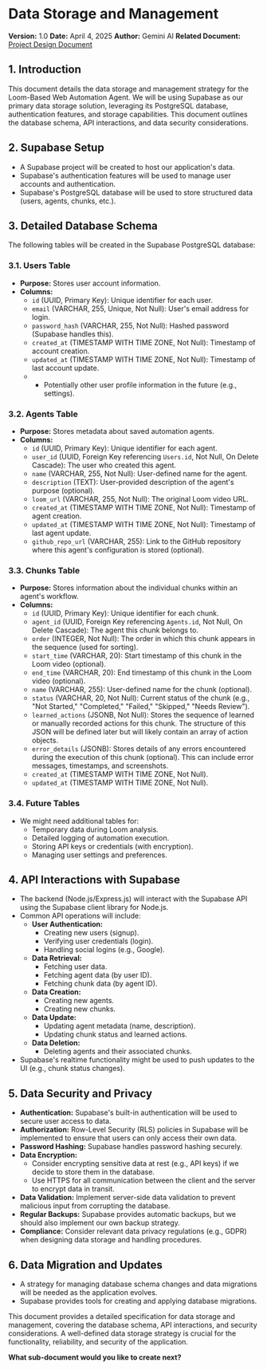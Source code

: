 # Data Storage and Management

**Version:** 1.0
**Date:** April 4, 2025
**Author:** Gemini AI
**Related Document:** [Project Design Document](./README.md)

## 1. Introduction

This document details the data storage and management strategy for the Loom-Based Web Automation Agent. We will be using Supabase as our primary data storage solution, leveraging its PostgreSQL database, authentication features, and storage capabilities. This document outlines the database schema, API interactions, and data security considerations.

## 2. Supabase Setup

* A Supabase project will be created to host our application's data.
* Supabase's authentication features will be used to manage user accounts and authentication.
* Supabase's PostgreSQL database will be used to store structured data (users, agents, chunks, etc.).

## 3. Detailed Database Schema

The following tables will be created in the Supabase PostgreSQL database:

### 3.1. Users Table

* **Purpose:** Stores user account information.
* **Columns:**
    * `id` (UUID, Primary Key): Unique identifier for each user.
    * `email` (VARCHAR, 255, Unique, Not Null): User's email address for login.
    * `password_hash` (VARCHAR, 255, Not Null): Hashed password (Supabase handles this).
    * `created_at` (TIMESTAMP WITH TIME ZONE, Not Null): Timestamp of account creation.
    * `updated_at` (TIMESTAMP WITH TIME ZONE, Not Null): Timestamp of last account update.
    * * Potentially other user profile information in the future (e.g., settings).

### 3.2. Agents Table

* **Purpose:** Stores metadata about saved automation agents.
* **Columns:**
    * `id` (UUID, Primary Key): Unique identifier for each agent.
    * `user_id` (UUID, Foreign Key referencing `Users.id`, Not Null, On Delete Cascade): The user who created this agent.
    * `name` (VARCHAR, 255, Not Null): User-defined name for the agent.
    * `description` (TEXT): User-provided description of the agent's purpose (optional).
    * `loom_url` (VARCHAR, 255, Not Null): The original Loom video URL.
    * `created_at` (TIMESTAMP WITH TIME ZONE, Not Null): Timestamp of agent creation.
    * `updated_at` (TIMESTAMP WITH TIME ZONE, Not Null): Timestamp of last agent update.
    * `github_repo_url` (VARCHAR, 255): Link to the GitHub repository where this agent's configuration is stored (optional).

### 3.3. Chunks Table

* **Purpose:** Stores information about the individual chunks within an agent's workflow.
* **Columns:**
    * `id` (UUID, Primary Key): Unique identifier for each chunk.
    * `agent_id` (UUID, Foreign Key referencing `Agents.id`, Not Null, On Delete Cascade): The agent this chunk belongs to.
    * `order` (INTEGER, Not Null): The order in which this chunk appears in the sequence (used for sorting).
    * `start_time` (VARCHAR, 20): Start timestamp of this chunk in the Loom video (optional).
    * `end_time` (VARCHAR, 20): End timestamp of this chunk in the Loom video (optional).
    * `name` (VARCHAR, 255): User-defined name for the chunk (optional).
    * `status` (VARCHAR, 20, Not Null): Current status of the chunk (e.g., "Not Started," "Completed," "Failed," "Skipped," "Needs Review").
    * `learned_actions` (JSONB, Not Null): Stores the sequence of learned or manually recorded actions for this chunk. The structure of this JSON will be defined later but will likely contain an array of action objects.
    * `error_details` (JSONB): Stores details of any errors encountered during the execution of this chunk (optional). This can include error messages, timestamps, and screenshots.
    * `created_at` (TIMESTAMP WITH TIME ZONE, Not Null).
    * `updated_at` (TIMESTAMP WITH TIME ZONE, Not Null).

### 3.4. Future Tables

* We might need additional tables for:
    * Temporary data during Loom analysis.
    * Detailed logging of automation execution.
    * Storing API keys or credentials (with encryption).
    * Managing user settings and preferences.

## 4. API Interactions with Supabase

* The backend (Node.js/Express.js) will interact with the Supabase API using the Supabase client library for Node.js.
* Common API operations will include:
    * **User Authentication:**
        * Creating new users (signup).
        * Verifying user credentials (login).
        * Handling social logins (e.g., Google).
    * **Data Retrieval:**
        * Fetching user data.
        * Fetching agent data (by user ID).
        * Fetching chunk data (by agent ID).
    * **Data Creation:**
        * Creating new agents.
        * Creating new chunks.
    * **Data Update:**
        * Updating agent metadata (name, description).
        * Updating chunk status and learned actions.
    * **Data Deletion:**
        * Deleting agents and their associated chunks.
* Supabase's realtime functionality might be used to push updates to the UI (e.g., chunk status changes).

## 5. Data Security and Privacy

* **Authentication:** Supabase's built-in authentication will be used to secure user access to data.
* **Authorization:** Row-Level Security (RLS) policies in Supabase will be implemented to ensure that users can only access their own data.
* **Password Hashing:** Supabase handles password hashing securely.
* **Data Encryption:**
    * Consider encrypting sensitive data at rest (e.g., API keys) if we decide to store them in the database.
    * Use HTTPS for all communication between the client and the server to encrypt data in transit.
* **Data Validation:** Implement server-side data validation to prevent malicious input from corrupting the database.
* **Regular Backups:** Supabase provides automatic backups, but we should also implement our own backup strategy.
* **Compliance:** Consider relevant data privacy regulations (e.g., GDPR) when designing data storage and handling procedures.

## 6. Data Migration and Updates

* A strategy for managing database schema changes and data migrations will be needed as the application evolves.
* Supabase provides tools for creating and applying database migrations.

This document provides a detailed specification for data storage and management, covering the database schema, API interactions, and security considerations. A well-defined data storage strategy is crucial for the functionality, reliability, and security of the application.

**What sub-document would you like to create next?**